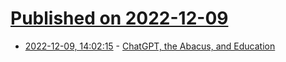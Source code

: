 # [Published on 2022-12-09](index.md)

* [2022-12-09, 14:02:15](https://news.ycombinator.com/item?id=33921292) - [ChatGPT, the Abacus, and Education](https://blog.charliemeyer.co/chatgpt-the-abacus-and-education/)
